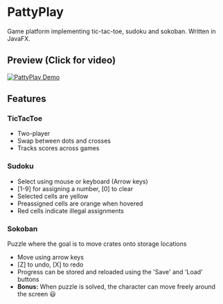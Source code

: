 # PattyPlay
Game platform implementing tic-tac-toe, sudoku and sokoban. Written in JavaFX. 

## Preview (Click for video)
[![PattyPlay Demo](https://media.giphy.com/media/TK4d2WfE37xbEqx9AV/giphy.gif)](https://vimeo.com/396391017)

## Features
### TicTacToe
 - Two-player
 - Swap between dots and crosses
 - Tracks scores across games

### Sudoku
 - Select using mouse or keyboard (Arrow keys)
 - [1-9] for assigning a number, [0] to clear
 - Selected cells are yellow
 - Preassigned cells are orange when hovered
 - Red cells indicate illegal assignments
 
### Sokoban
Puzzle where the goal is to move crates onto storage locations
 - Move using arrow keys
 - [Z] to undo, [X] to redo
 - Progress can be stored and reloaded using the 'Save' and 'Load' buttons
 - **Bonus:** When puzzle is solved, the character can move freely around the screen :smiley: 
